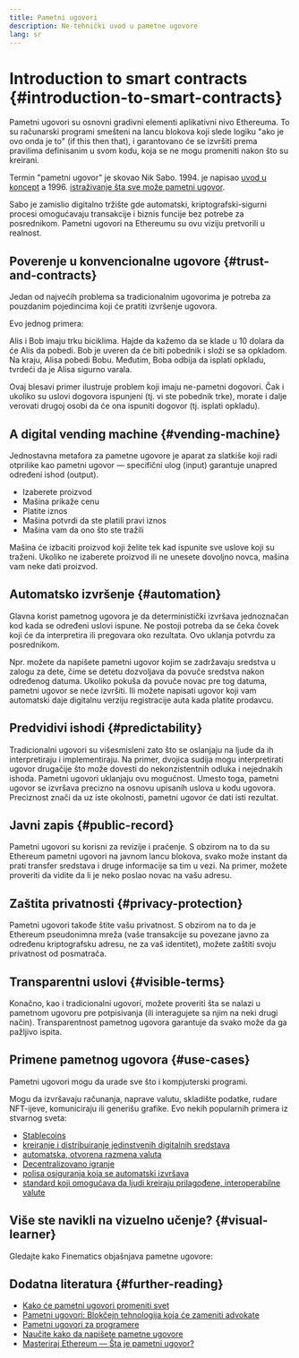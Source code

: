 ```yaml
---
title: Pametni ugovori
description: Ne-tehnički uvod u pametne ugovore
lang: sr
---
```


# Introduction to smart contracts \{#introduction-to-smart-contracts}

Pametni ugovori su osnovni gradivni elementi aplikativni nivo Ethereuma. To su računarski programi smešteni na lancu blokova koji slede logiku "ako je ovo onda je to" (if this then that), i garantovano će se izvršiti prema pravilima definisanim u svom kodu, koja se ne mogu promeniti nakon što su kreirani.

Termin "pametni ugovor" je skovao Nik Sabo. 1994. je napisao [uvod u koncept](https://www.fon.hum.uva.nl/rob/Courses/InformationInSpeech/CDROM/Literature/LOTwinterschool2006/szabo.best.vwh.net/smart.contracts.html) a 1996. [istraživanje šta sve može pametni ugovor](https://www.fon.hum.uva.nl/rob/Courses/InformationInSpeech/CDROM/Literature/LOTwinterschool2006/szabo.best.vwh.net/smart_contracts_2.html).

Sabo je zamislio digitalno tržište gde automatski, kriptografski-sigurni procesi omogućavaju transakcije i biznis funcije bez potrebe za posrednikom. Pametni ugovori na Ethereumu su ovu viziju pretvorili u realnost.

## Poverenje u konvencionalne ugovore \{#trust-and-contracts}

Jedan od najvećih problema sa tradicionalnim ugovorima je potreba za pouzdanim pojedincima koji će pratiti izvršenje ugovora.

Evo jednog primera:

Alis i Bob imaju trku biciklima. Hajde da kažemo da se klade u 10 dolara da će Alis da pobedi. Bob je uveren da će biti pobednik i složi se sa opkladom. Na kraju, Alisa pobedi Bobu. Međutim, Boba odbija da isplati opkladu, tvrdeći da je Alisa sigurno varala.

Ovaj blesavi primer ilustruje problem koji imaju ne-pametni dogovori. Čak i ukoliko su uslovi dogovora ispunjeni (tj. vi ste pobednik trke), morate i dalje verovati drugoj osobi da će ona ispuniti dogovor (tj. isplati opkladu).

## A digital vending machine \{#vending-machine}

Jednostavna metafora za pametne ugovore je aparat za slatkiše koji radi otprilike kao pametni ugovor — specifični ulog (input) garantuje unapred određeni ishod (output).

- Izaberete proizvod
- Mašina prikaže cenu
- Platite iznos
- Mašina potvrdi da ste platili pravi iznos
- Mašina vam da ono što ste tražili

Mašina će izbaciti proizvod koji želite tek kad ispunite sve uslove koji su traženi. Ukoliko ne izaberete proizvod ili ne unesete dovoljno novca, mašina vam neke dati proizvod.

## Automatsko izvršenje \{#automation}

Glavna korist pametnog ugovora je da deterministički izvršava jednoznačan kod kada se određeni uslovi ispune. Ne postoji potreba da se čeka čovek koji će da interpretira ili pregovara oko rezultata. Ovo uklanja potvrdu za posrednikom.

Npr. možete da napišete pametni ugovor kojim se zadržavaju sredstva u zalogu za dete, čime se detetu dozvoljava da povuče sredstva nakon određenog datuma. Ukoliko pokuša da povuče novac pre tog datuma, pametni ugovor se neće izvršiti. Ili možete napisati ugovor koji vam automatski daje digitalnu verziju registracije auta kada platite prodavcu.

## Predvidivi ishodi \{#predictability}

Tradicionalni ugovori su višesmisleni zato što se oslanjaju na ljude da ih interpretiraju i implementiraju. Na primer, dvojica sudija mogu interpretirati ugovor drugačije što može dovesti do nekonzistentnih odluka i nejednakih ishoda. Pametni ugovori uklanjaju ovu mogućnost. Umesto toga, pametni ugovor se izvršava precizno na osnovu upisanih uslova u kodu ugovora. Preciznost znači da uz iste okolnosti, pametni ugovor će dati isti rezultat.

## Javni zapis \{#public-record}

Pametni ugovori su korisni za revizije i praćenje. S obzirom na to da su Ethereum pametni ugovori na javnom lancu blokova, svako može instant da prati transfer sredstava i druge informacije sa tim u vezi. Na primer, možete proveriti da vidite da li je neko poslao novac na vašu adresu.

## Zaštita privatnosti \{#privacy-protection}

Pametni ugovori takođe štite vašu privatnost. S obzirom na to da je Ethereum pseudonimna mreža (vaše transakcije su povezane javno za određenu kriptografsku adresu, ne za vaš identitet), možete zaštiti svoju privatnost od posmatrača.

## Transparentni uslovi \{#visible-terms}

Konačno, kao i tradicionalni ugovori, možete proveriti šta se nalazi u pametnom ugovoru pre potpisivanja (ili interagujete sa njim na neki drugi način). Transparentnost pametnog ugovora garantuje da svako može da ga pažljivo ispita.

## Primene pametnog ugovora \{#use-cases}

Pametni ugovori mogu da urade sve što i kompjuterski programi.

Mogu da izvršavaju računanja, naprave valutu, skladište podatke, rudare NFT-ijeve, komuniciraju ili generišu grafike. Evo nekih popularnih primera iz stvarnog sveta:

- [Stablecoins](/stablecoins/)
- [kreiranje i distribuiranje jedinstvenih digitalnih sredstava](/nft/)
- [automatska, otvorena razmena valuta](/get-eth/#dex)
- [Decentralizovano igranje](/dapps/?category=gaming)
- [polisa osiguranja koja se automatski izvršava](https://etherisc.com/)
- [standard koji omogućava da ljudi kreiraju prilagođene, interoperabilne valute](/developers/docs/standards/tokens/)

## Više ste navikli na vizuelno učenje? \{#visual-learner}

Gledajte kako Finematics objašnjava pametne ugovore:

<YouTube id="pWGLtjG-F5c" />

## Dodatna literatura \{#further-reading}

- [Kako će pametni ugovori promeniti svet](https://www.youtube.com/watch?v=pA6CGuXEKtQ)
- [Pametni ugovori: Blokčejn tehnologija koja će zameniti advokate](https://blockgeeks.com/guides/smart-contracts/)
- [Pametni ugovori za programere](/developers/docs/smart-contracts/)
- [Naučite kako da napišete pametne ugovore](/developers/learning-tools/)
- [Masteriraj Ethereum — Šta je pametni ugovor?](https://github.com/ethereumbook/ethereumbook/blob/develop/07smart-contracts-solidity.asciidoc#what-is-a-smart-contract)
